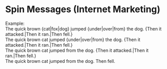 <h1>Spin Messages (Internet Marketing)</h1>  

Example:  
The quick brown {cat|fox|dog} jumped {under|over|from} the dog. {Then it attacked.|Then it ran.|Then fell.}  
The quick brown cat jumped {under|over|from} the dog. {Then it attacked.|Then it ran.|Then fell.}  
The quick brown cat jumped from the dog. {Then it attacked.|Then it ran.|Then fell.}  
The quick brown cat jumped from the dog. Then fell.  
